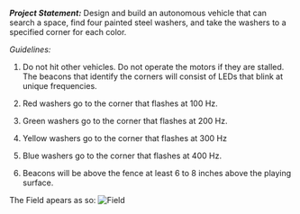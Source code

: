 

__*Project Statement:*__ 
Design and build an autonomous vehicle that can search a space, find four
painted steel washers, and take the washers to a specified corner for each
color.


*Guidelines:*

1. Do not hit other vehicles. Do not operate the motors if they are stalled.
   The beacons that identify the corners will consist of LEDs that blink at
   unique frequencies.

2. Red washers go to the corner that flashes at 100 Hz.

3. Green washers go to the corner that flashes at 200 Hz.

4. Yellow washers go to the corner that flashes at 300 Hz

5. Blue washers go to the corner that flashes at 400 Hz.

6. Beacons will be above the fence at least 6 to 8 inches above the playing surface.

The Field apears as so:
![Field](https://i.imgur.com/SvkBVyG.png)
